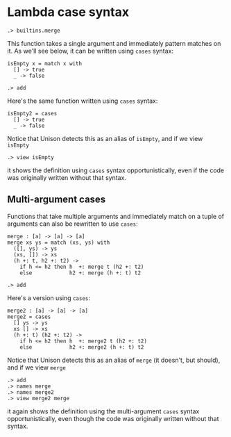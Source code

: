 # Lambda case syntax

```ucm:hide
.> builtins.merge
```

This function takes a single argument and immediately pattern matches on it. As we'll see below, it can be written using `cases` syntax:

```unison
isEmpty x = match x with
  [] -> true
  _ -> false
```

```ucm:hide
.> add
```

Here's the same function written using `cases` syntax:

```unison
isEmpty2 = cases
  [] -> true
  _ -> false
```

Notice that Unison detects this as an alias of `isEmpty`, and if we view `isEmpty`

```ucm
.> view isEmpty
```

it shows the definition using `cases` syntax opportunistically, even if the code was originally written without that syntax.

## Multi-argument cases

Functions that take multiple arguments and immediately match on a tuple of arguments can also be rewritten to use `cases`:

```unison:hide
merge : [a] -> [a] -> [a]
merge xs ys = match (xs, ys) with
  ([], ys) -> ys
  (xs, []) -> xs
  (h +: t, h2 +: t2) ->
    if h <= h2 then h  +: merge t (h2 +: t2)
    else            h2 +: merge (h +: t) t2
```

```ucm
.> add
```

Here's a version using `cases`:

```unison
merge2 : [a] -> [a] -> [a]
merge2 = cases
  [] ys -> ys
  xs [] -> xs
  (h +: t) (h2 +: t2) ->
    if h <= h2 then h  +: merge2 t (h2 +: t2)
    else            h2 +: merge2 (h +: t) t2
```

Notice that Unison detects this as an alias of `merge` (it doesn't, but should), and if we view `merge`

```ucm
.> add
.> names merge
.> names merge2
.> view merge2 merge
```

it again shows the definition using the multi-argument `cases` syntax opportunistically, even though the code was originally written without that syntax.
